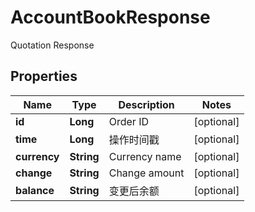 
# AccountBookResponse

Quotation Response

## Properties

Name | Type | Description | Notes
------------ | ------------- | ------------- | -------------
**id** | **Long** | Order ID |  [optional]
**time** | **Long** | 操作时间戳 |  [optional]
**currency** | **String** | Currency name |  [optional]
**change** | **String** | Change amount |  [optional]
**balance** | **String** | 变更后余额 |  [optional]

